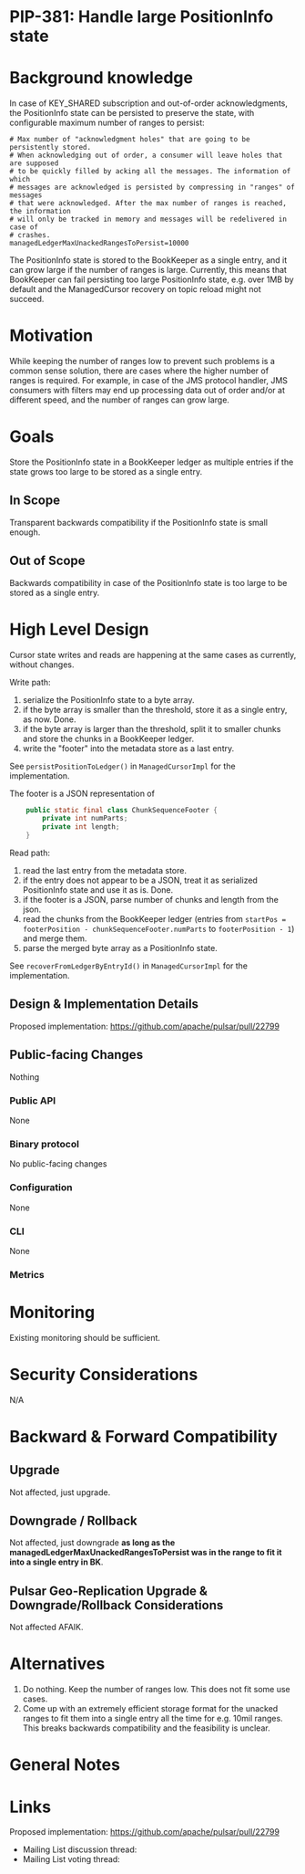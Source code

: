 # PIP-381: Handle large PositionInfo state

# Background knowledge

In case of KEY_SHARED subscription and out-of-order acknowledgments, 
the PositionInfo state can be persisted to preserve the state, 
with configurable maximum number of ranges to persist:

```
# Max number of "acknowledgment holes" that are going to be persistently stored.
# When acknowledging out of order, a consumer will leave holes that are supposed
# to be quickly filled by acking all the messages. The information of which
# messages are acknowledged is persisted by compressing in "ranges" of messages
# that were acknowledged. After the max number of ranges is reached, the information
# will only be tracked in memory and messages will be redelivered in case of
# crashes.
managedLedgerMaxUnackedRangesToPersist=10000
```

The PositionInfo state is stored to the BookKeeper as a single entry, and it can grow large if the number of ranges is large.
Currently, this means that BookKeeper can fail persisting too large PositionInfo state, e.g. over 1MB 
by default and the ManagedCursor recovery on topic reload might not succeed.

# Motivation

While keeping the number of ranges low to prevent such problems is a common sense solution, there are cases
where the higher number of ranges is required. For example, in case of the JMS protocol handler,
JMS consumers with filters may end up processing data out of order and/or at different speed,
and the number of ranges can grow large.

# Goals

Store the PositionInfo state in a BookKeeper ledger as multiple entries if the state grows too large to be stored as a single entry.

## In Scope

Transparent backwards compatibility if the PositionInfo state is small enough.

## Out of Scope

Backwards compatibility in case of the PositionInfo state is too large to be stored as a single entry.

# High Level Design

Cursor state writes and reads are happening at the same cases as currently, without changes.

Write path:

1. serialize the PositionInfo state to a byte array.
2. if the byte array is smaller than the threshold, store it as a single entry, as now. Done.
3. if the byte array is larger than the threshold, split it to smaller chunks and store the chunks in a BookKeeper ledger.
4. write the "footer" into the metadata store as a last entry.

See `persistPositionToLedger()` in `ManagedCursorImpl` for the implementation.

The footer is a JSON representation of

```java
    public static final class ChunkSequenceFooter {
        private int numParts;
        private int length;
    }
```

Read path:

1. read the last entry from the metadata store.
2. if the entry does not appear to be a JSON, treat it as serialized PositionInfo state and use it as is. Done.
3. if the footer is a JSON, parse number of chunks and length from the json. 
4. read the chunks from the BookKeeper ledger (entries from `startPos = footerPosition - chunkSequenceFooter.numParts` to `footerPosition - 1`) and merge them.
5. parse the merged byte array as a PositionInfo state.

See `recoverFromLedgerByEntryId()` in `ManagedCursorImpl` for the implementation.

## Design & Implementation Details

Proposed implementation: https://github.com/apache/pulsar/pull/22799

## Public-facing Changes

Nothing

### Public API

None

### Binary protocol

No public-facing changes

### Configuration

None

### CLI

None

### Metrics

<!--
For each metric provide:
* Full name
* Description
* Attributes (labels)
* Unit
-->


# Monitoring

Existing monitoring should be sufficient.

# Security Considerations

N/A

# Backward & Forward Compatibility

## Upgrade

Not affected, just upgrade.

## Downgrade / Rollback

Not affected, just downgrade **as long as the managedLedgerMaxUnackedRangesToPersist was in the range to fit it into a single entry in BK**.

## Pulsar Geo-Replication Upgrade & Downgrade/Rollback Considerations

Not affected AFAIK.

# Alternatives

1. Do nothing. Keep the number of ranges low. This does not fit some use cases.
2. Come up with an extremely efficient storage format for the unacked ranges to fit them into a single entry all the time for e.g. 10mil ranges. This breaks backwards compatibility and the feasibility is unclear.

# General Notes

# Links

Proposed implementation: https://github.com/apache/pulsar/pull/22799

<!--
Updated afterwards
-->
* Mailing List discussion thread:
* Mailing List voting thread:
